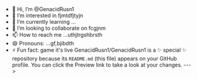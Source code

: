 - 👋 Hi, I’m @GenacidRusn1
- 👀 I’m interested in fjmtdfjtyjn
- 🌱 I’m currently learning ...
- 💞️ I’m looking to collaborate on fcgjnm
- 📫 How to reach me ...uthjtrgshbrsth
- 😄 Pronouns: ...gf,bjibdth
- ⚡ Fun fact: game it's live
GenacidRusn1/GenacidRusn1 is a ✨ special ✨ repository because its `README.md` (this file) appears on your GitHub profile.
You can click the Preview link to take a look at your changes.
--->
